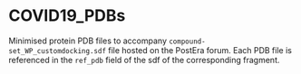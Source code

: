# COVID19_PDBs
Minimised protein PDB files to accompany `compound-set_WP_customdocking.sdf` file hosted on the PostEra forum. Each PDB file is referenced in the `ref_pdb`
field of the sdf of the corresponding fragment.
